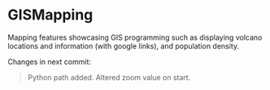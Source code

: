 # GISMapping
Mapping features showcasing GIS programming such as displaying volcano locations and information (with google links), and population density.  

Changes in next commit:
  > Python path added.
  > Altered zoom value on start.
